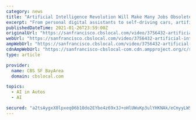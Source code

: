 ```yaml
---
category: news
title: "Artificial Intelligence Revolution Will Make Many Jobs Obsolete"
excerpt: "From personal digital assistants to self-driving cars, artificial intelligence is quickly gaining ground with the technology promising increased productivity, efficiency and safety. Kiet Do reports."
publishedDateTime: 2021-01-26T23:59:00Z
originalUrl: "https://sanfrancisco.cbslocal.com/video/3756432-artificial-intelligence-revolution-will-make-many-jobs-obsolete/"
webUrl: "https://sanfrancisco.cbslocal.com/video/3756432-artificial-intelligence-revolution-will-make-many-jobs-obsolete/"
ampWebUrl: "https://sanfrancisco.cbslocal.com/video/3756432-artificial-intelligence-revolution-will-make-many-jobs-obsolete/amp/"
cdnAmpWebUrl: "https://sanfrancisco-cbslocal-com.cdn.ampproject.org/c/s/sanfrancisco.cbslocal.com/video/3756432-artificial-intelligence-revolution-will-make-many-jobs-obsolete/amp/"
type: article

provider:
  name: CBS SF BayArea
  domain: cbslocal.com

topics:
  - AI in Autos
  - AI

secured: "a2tsAygxX0lpxeq06b10do2EYbe4z69x3J+oHlUWuKp3ulYHKNAk/eCmyyLWSIx7pFSFArS8mhkwK1wDrcEZHeNiuhbjwRcPjTkZG/LgGVCSYo1Vheiqwpm+NIlOBhS1rUqUGqdWm1HUcMqX0Cs5Nwa4wKQ7jcXxrq463s6boPO0Mad0crpq9D/E+sJvugcX1hApIyhdtL5e01gGSi3weTUzwjSKA+2ILn2mKB7Mh1u7wSxJjE50+xs5vYPK4khc1rpm7JZKmlwZFrE0DhCcHl+v+MeocAb9FV9I9aOtiu9cyrzEzl3ThuwvelF/vNyQYyiZBGdE/oNEj/eb7lG4pXOtt926Jafq85dcEN9Jtns=;/FCdoigvoNHtZRt5LoSAJQ=="
---
```


